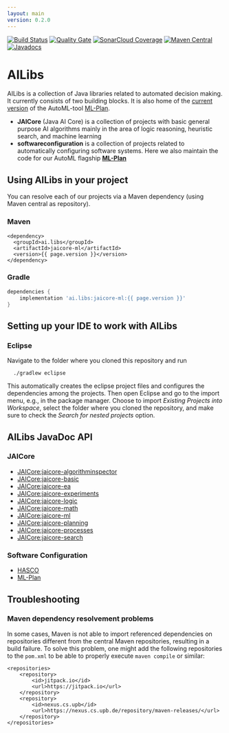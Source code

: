 ```yaml
---
layout: main
version: 0.2.0
---
```

[![Build Status](https://travis-ci.com/fmohr/AILibs.svg?branch=dev)](https://travis-ci.com/fmohr/AILibs)
[![Quality Gate](https://sonarcloud.io/api/project_badges/measure?project=starlibs.ailibs&metric=alert_status)](https://sonarcloud.io/dashboard/index/starlibs.ailibs)
[![SonarCloud Coverage](https://sonarcloud.io/api/project_badges/measure?project=starlibs.ailibs&metric=coverage)](https://sonarcloud.io/component_measures?id=starlibs.ailibs&metric=coverage&view=list)
[![Maven Central](https://maven-badges.herokuapp.com/maven-central/ai.libs/jaicore-basic/badge.svg)](https://search.maven.org/#search%7Cgav%7C1%7Cg%3A"ai.libs)
[![Javadocs](https://javadoc.io/badge/ai.libs/jaicore-basic.svg)](https://javadoc.io/doc/ai.libs/jaicore-basic)


# AILibs
AILibs is a collection of Java libraries related to automated decision making. It currently consists of two building blocks. It is also home of the [current version](https://github.com/fmohr/AILibs/tree/master/softwareconfiguration/mlplan) of the AutoML-tool [ML-Plan](https://fmohr.github.io/AILibs/projects/mlplan/).

* **JAICore** (Java AI Core) is a collection of projects with basic general purpose AI algorithms mainly in the area of logic reasoning, heuristic search, and machine learning
* **softwareconfiguration** is a collection of projects related to automatically configuring software systems. Here we also maintain the code for our AutoML flagship **[ML-Plan](https://fmohr.github.io/AILibs/projects/mlplan)**

## Using AILibs in your project
You can resolve each of our projects via a Maven dependency (using Maven central as repository).
### Maven
```
<dependency>
  <groupId>ai.libs</groupId>
  <artifactId>jaicore-ml</artifactId>
  <version>{{ page.version }}</version>
</dependency>
```

### Gradle 
```gradle
dependencies {
    implementation 'ai.libs:jaicore-ml:{{ page.version }}'
}
```

## Setting up your IDE to work with AILibs
### Eclipse
Navigate to the folder where you cloned this repository and run
```
  ./gradlew eclipse
```
This automatically creates the eclipse project files and configures the dependencies among the projects.
Then open Eclipse and go to the import menu, e.g., in the package manager. Choose to import *Existing Projects into Workspace*, select the folder where you cloned the repository, and make sure to check the *Search for nested projects* option.


## AILibs JavaDoc API

### JAICore

* [JAICore:jaicore-algorithminspector](https://javadoc.io/doc/ai.libs/jaicore-algorithminspector/)
* [JAICore:jaicore-basic](https://javadoc.io/doc/ai.libs/jaicore-basic/)
* [JAICore:jaicore-ea](https://javadoc.io/doc/ai.libs/jaicore-ea/)
* [JAICore:jaicore-experiments](https://javadoc.io/doc/ai.libs/jaicore-experiments/)
* [JAICore:jaicore-logic](https://javadoc.io/doc/ai.libs/jaicore-logic/)
* [JAICore:jaicore-math](https://javadoc.io/doc/ai.libs/jaicore-math/)
* [JAICore:jaicore-ml](https://javadoc.io/doc/ai.libs/jaicore-ml/)
* [JAICore:jaicore-planning](https://javadoc.io/doc/ai.libs/jaicore-planning/)
* [JAICore:jaicore-processes](https://javadoc.io/doc/ai.libs/jaicore-processes/)
* [JAICore:jaicore-search](https://javadoc.io/doc/ai.libs/jaicore-search/)

### Software Configuration

* [HASCO](https://javadoc.io/doc/ai.libs/hasco/)
* [ML-Plan](https://javadoc.io/doc/ai.libs/mlplan/)


## Troubleshooting

### Maven dependency resolvement problems

In some cases, Maven is not able to import referenced dependencies on repositories different from the central Maven repositories, resulting in a build failure. 
To solve this problem, one might add the following repositories to the ```pom.xml``` to be able to properly execute ```maven compile``` or similar:

```
<repositories>
    <repository>
        <id>jitpack.io</id>
        <url>https://jitpack.io</url>
    </repository>
    <repository>
        <id>nexus.cs.upb</id>
        <url>https://nexus.cs.upb.de/repository/maven-releases/</url>
    </repository>
</repositories>
```